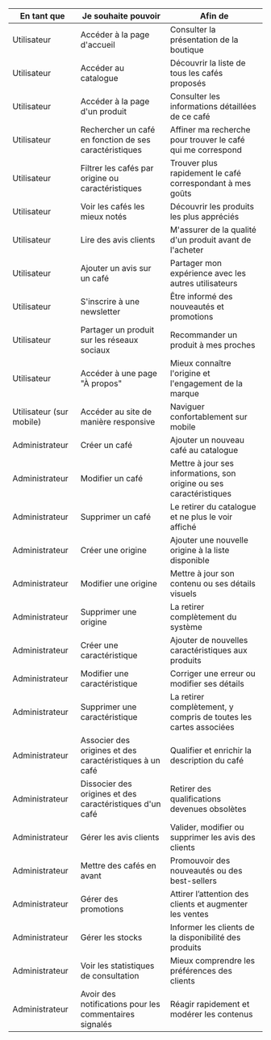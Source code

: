 | **En tant que**          | **Je souhaite pouvoir**                                  | **Afin de**                                                         |
| ------------------------ | -------------------------------------------------------- | ------------------------------------------------------------------- |
| Utilisateur              | Accéder à la page d'accueil                              | Consulter la présentation de la boutique                            |
| Utilisateur              | Accéder au catalogue                                     | Découvrir la liste de tous les cafés proposés                       |
| Utilisateur              | Accéder à la page d'un produit                           | Consulter les informations détaillées de ce café                    |
| Utilisateur              | Rechercher un café en fonction de ses caractéristiques   | Affiner ma recherche pour trouver le café qui me correspond         |
| Utilisateur              | Filtrer les cafés par origine ou caractéristiques        | Trouver plus rapidement le café correspondant à mes goûts           |
| Utilisateur              | Voir les cafés les mieux notés                           | Découvrir les produits les plus appréciés                           |
| Utilisateur              | Lire des avis clients                                    | M'assurer de la qualité d'un produit avant de l'acheter             |
| Utilisateur              | Ajouter un avis sur un café                              | Partager mon expérience avec les autres utilisateurs                |
| Utilisateur              | S'inscrire à une newsletter                              | Être informé des nouveautés et promotions                           |
| Utilisateur              | Partager un produit sur les réseaux sociaux              | Recommander un produit à mes proches                                |
| Utilisateur              | Accéder à une page "À propos"                            | Mieux connaître l'origine et l'engagement de la marque              |
| Utilisateur (sur mobile) | Accéder au site de manière responsive                    | Naviguer confortablement sur mobile                                 |
| Administrateur           | Créer un café                                            | Ajouter un nouveau café au catalogue                                |
| Administrateur           | Modifier un café                                         | Mettre à jour ses informations, son origine ou ses caractéristiques |
| Administrateur           | Supprimer un café                                        | Le retirer du catalogue et ne plus le voir affiché                  |
| Administrateur           | Créer une origine                                        | Ajouter une nouvelle origine à la liste disponible                  |
| Administrateur           | Modifier une origine                                     | Mettre à jour son contenu ou ses détails visuels                    |
| Administrateur           | Supprimer une origine                                    | La retirer complètement du système                                  |
| Administrateur           | Créer une caractéristique                                | Ajouter de nouvelles caractéristiques aux produits                  |
| Administrateur           | Modifier une caractéristique                             | Corriger une erreur ou modifier ses détails                         |
| Administrateur           | Supprimer une caractéristique                            | La retirer complètement, y compris de toutes les cartes associées   |
| Administrateur           | Associer des origines et des caractéristiques à un café  | Qualifier et enrichir la description du café                        |
| Administrateur           | Dissocier des origines et des caractéristiques d'un café | Retirer des qualifications devenues obsolètes                       |
| Administrateur           | Gérer les avis clients                                   | Valider, modifier ou supprimer les avis des clients                 |
| Administrateur           | Mettre des cafés en avant                                | Promouvoir des nouveautés ou des best-sellers                       |
| Administrateur           | Gérer des promotions                                     | Attirer l’attention des clients et augmenter les ventes             |
| Administrateur           | Gérer les stocks                                         | Informer les clients de la disponibilité des produits               |
| Administrateur           | Voir les statistiques de consultation                    | Mieux comprendre les préférences des clients                        |
| Administrateur           | Avoir des notifications pour les commentaires signalés   | Réagir rapidement et modérer les contenus                           |
